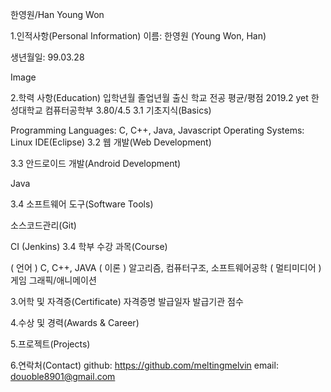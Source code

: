 한영원/Han Young Won



1.인적사항(Personal Information)
이름: 한영원 (Young Won, Han)

생년월일: 99.03.28

Image

2.학력 사항(Education)
입학년월	졸업년월	출신 학교	전공	평균/평점
2019.2	yet 	한성대학교	컴퓨터공학부	3.80/4.5
3.1 기초지식(Basics)

Programming Languages: C, C++, Java, Javascript
Operating Systems: Linux
IDE(Eclipse)
3.2 웹 개발(Web Development)


3.3 안드로이드 개발(Android Development)

Java

3.4 소프트웨어 도구(Software Tools)

소스코드관리(Git)

CI (Jenkins)
3.4 학부 수강 과목(Course)

( 언어 ) C, C++, JAVA
( 이론 ) 알고리즘, 컴퓨터구조, 소프트웨어공학
( 멀티미디어 ) 게임 그래픽/애니메이션

3.어학 및 자격증(Certificate)
자격증명	발급일자	발급기관	점수

4.수상 및 경력(Awards & Career)
   
5.프로젝트(Projects)

6.연락처(Contact)
github: https://github.com/meltingmelvin
email: douoble8901@gmail.com


